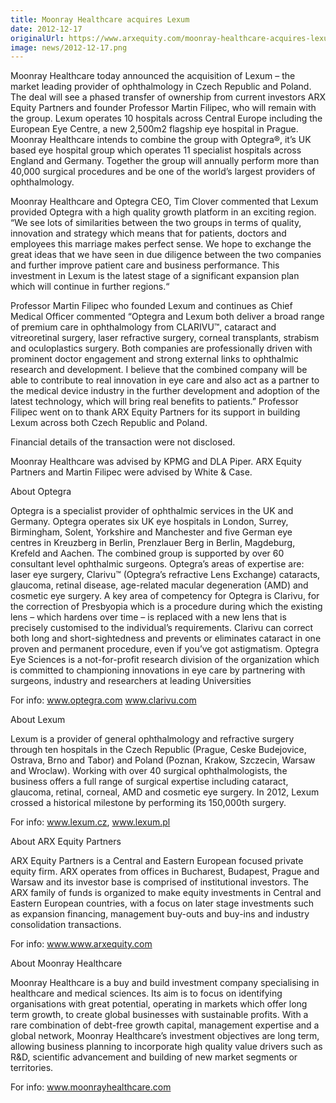 ```yaml
---
title: Moonray Healthcare acquires Lexum
date: 2012-12-17
originalUrl: https://www.arxequity.com/moonray-healthcare-acquires-lexum/
image: news/2012-12-17.png
---
```


Moonray Healthcare today announced the acquisition of Lexum – the market leading provider of ophthalmology in Czech Republic and Poland. The deal will see a phased transfer of ownership from current investors ARX Equity Partners and founder Professor Martin Filipec, who will remain with the group. Lexum operates 10 hospitals across Central Europe including the European Eye Centre, a new 2,500m2 flagship eye hospital in Prague. Moonray Healthcare intends to combine the group with Optegra®, it’s UK based eye hospital group which operates 11 specialist hospitals across England and Germany. Together the group will annually perform more than 40,000 surgical procedures and be one of the world’s largest providers of ophthalmology.

Moonray Healthcare and Optegra CEO, Tim Clover commented that Lexum provided Optegra with a high quality growth platform in an exciting region. “We see lots of similarities between the two groups in terms of quality, innovation and strategy which means that for patients, doctors and employees this marriage makes perfect sense. We hope to exchange the great ideas that we have seen in due diligence between the two companies and further improve patient care and business performance. This investment in Lexum is the latest stage of a significant expansion plan which will continue in further regions.“

Professor Martin Filipec who founded Lexum and continues as Chief Medical Officer commented “Optegra and Lexum both deliver a broad range of premium care in ophthalmology from CLARIVU™, cataract and vitreoretinal surgery, laser refractive surgery, corneal transplants, strabism and oculoplastics surgery. Both companies are professionally driven with prominent doctor engagement and strong external links to ophthalmic research and development. I believe that the combined company will be able to contribute to real innovation in eye care and also act as a partner to the medical device industry in the further development and adoption of the latest technology, which will bring real benefits to patients.” Professor Filipec went on to thank ARX Equity Partners for its support in building Lexum across both Czech Republic and Poland.

Financial details of the transaction were not disclosed.

Moonray Healthcare was advised by KPMG and DLA Piper. ARX Equity Partners and Martin Filipec were advised by White & Case.

About Optegra

Optegra is a specialist provider of ophthalmic services in the UK and Germany. Optegra operates six UK eye hospitals in London, Surrey, Birmingham, Solent, Yorkshire and Manchester and five German eye centres in Kreuzberg in Berlin, Prenzlauer Berg in Berlin, Magdeburg, Krefeld and Aachen. The combined group is supported by over 60 consultant level ophthalmic surgeons. Optegra’s areas of expertise are: laser eye surgery, Clarivu™ (Optegra’s refractive Lens Exchange) cataracts, glaucoma, retinal disease, age-related macular degeneration (AMD) and cosmetic eye surgery. A key area of competency for Optegra is Clarivu, for the correction of Presbyopia which is a procedure during which the existing lens – which hardens over time – is replaced with a new lens that is precisely customised to the individual’s requirements. Clarivu can correct both long and short-sightedness and prevents or eliminates cataract in one proven and permanent procedure, even if you’ve got astigmatism. Optegra Eye Sciences is a not-for-profit research division of the organization which is committed to championing innovations in eye care by partnering with surgeons, industry and researchers at leading Universities

For info: www.optegra.com www.clarivu.com

About Lexum

Lexum is a provider of general ophthalmology and refractive surgery through ten hospitals in the Czech Republic (Prague, Ceske Budejovice, Ostrava, Brno and Tabor) and Poland (Poznan, Krakow, Szczecin, Warsaw and Wroclaw). Working with over 40 surgical ophthalmologists, the business offers a full range of surgical expertise including cataract, glaucoma, retinal, corneal, AMD and cosmetic eye surgery. In 2012, Lexum crossed a historical milestone by performing its 150,000th surgery.

For info: www.lexum.cz, www.lexum.pl

About ARX Equity Partners

ARX Equity Partners is a Central and Eastern European focused private equity firm. ARX operates from offices in Bucharest, Budapest, Prague and Warsaw and its investor base is comprised of institutional investors. The ARX family of funds is organized to make equity investments in Central and Eastern European countries, with a focus on later stage investments such as expansion financing, management buy-outs and buy-ins and industry consolidation transactions.

For info: www.www.arxequity.com

About Moonray Healthcare

Moonray Healthcare is a buy and build investment company specialising in healthcare and medical sciences. Its aim is to focus on identifying organisations with great potential, operating in markets which offer long term growth, to create global businesses with sustainable profits. With a rare combination of debt-free growth capital, management expertise and a global network, Moonray Healthcare’s investment objectives are long term, allowing business planning to incorporate high quality value drivers such as R&D, scientific advancement and building of new market segments or territories.

For info: www.moonrayhealthcare.com
